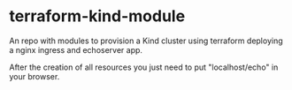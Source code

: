 # terraform-kind-module
An repo with modules to provision a Kind cluster using terraform deploying a nginx ingress and echoserver app. 

After the creation of all resources you just need to put "localhost/echo" in your browser.
